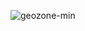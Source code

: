 ![geozone-min](https://user-images.githubusercontent.com/93000060/177224240-76acb3ff-31c0-4a53-8e35-de31b11c2515.png)
